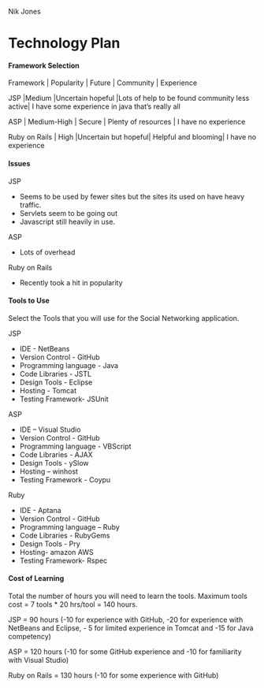 Nik Jones

# Technology Plan

#### Framework Selection

Framework     | Popularity    |  Future             | Community           | Experience

JSP	          |Medium	        |Uncertain hopeful    |Lots of help to be found community less active|	I have some experience in java that’s really all

ASP           |	Medium-High   |	Secure              |	Plenty of resources |	I have no experience

Ruby on Rails |	High	        |Uncertain but hopeful|	Helpful and blooming|	I have no experience


#### Issues

JSP
*	Seems to be used by fewer sites but the sites its used on have heavy traffic.
*	Servlets seem to be going out 
*	Javascript still heavily in use.

ASP
*	Lots of overhead

Ruby on Rails
*	Recently took a hit in popularity

#### Tools to Use
Select the Tools that you will use for the Social Networking application.

JSP

*	IDE - NetBeans
*	Version Control - GitHub
*	Programming language - Java
*	Code Libraries - JSTL
*	Design Tools - Eclipse
*	Hosting - Tomcat
*	Testing Framework- JSUnit

ASP
*	IDE – Visual Studio
*	Version Control - GitHub
*	Programming language - VBScript
*	Code Libraries - AJAX
*	Design Tools - ySlow
*	Hosting –  winhost
*	Testing Framework - Coypu 

Ruby
*	IDE - Aptana
*	Version Control - GitHub 
*	Programming language – Ruby 
*	Code Libraries - RubyGems
*	Design Tools - Pry
*	Hosting- amazon AWS
*	Testing Framework- Rspec


#### Cost of Learning

Total the number of hours you will need to learn the tools. Maximum tools cost = 7 tools * 20 hrs/tool = 140 hours.

JSP = 90 hours (-10 for experience with GitHub, -20 for experience with NetBeans and Eclipse, - 5 for limited experience in Tomcat and -15 for Java competency) 

ASP = 120 hours (-10 for some GitHub experience and -10 for familiarity with Visual Studio)

Ruby on Rails = 130 hours (-10 for some experience with GitHub)

